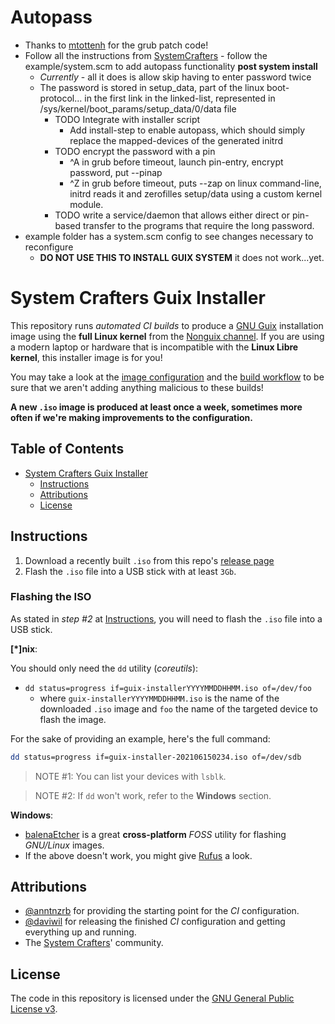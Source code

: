 # Autopass
- Thanks to [mtottenh](https://github.com/mtottenh/grub2/tree/boot_data) for the grub patch code!
- Follow all the instructions from [SystemCrafters](#system-crafters-guix-installer) - follow the example/system.scm to add autopass functionality **post system install**
  - *Currently* - all it does is allow skip having to enter password twice
  - The password is stored in setup_data, part of the linux boot-protocol... in the first link in the linked-list, represented in /sys/kernel/boot_params/setup_data/0/data file
    - TODO Integrate with installer script
	  - Add install-step to enable autopass, which should simply replace the mapped-devices of the generated initrd
	- TODO encrypt the password with a pin
		- ^A in grub before timeout, launch pin-entry, encrypt password, put --pinap
		- ^Z in grub before timeout, puts --zap on linux command-line, initrd reads it and zerofilles setup/data using a custom kernel module.
	- TODO write a service/daemon that allows either direct or pin-based transfer to the programs that require the long password.
- example folder has a system.scm config to see changes necessary to reconfigure 
  - **DO NOT USE THIS TO INSTALL GUIX SYSTEM** it does not work...yet. 

# System Crafters Guix Installer

This repository runs _automated CI builds_ to produce a
[GNU Guix](https://guix.gnu.org) installation image using the
**full Linux kernel** from the
[Nonguix channel](https://gitlab.com/nonguix/nonguix). If you are using a
modern laptop or hardware that is incompatible with the **Linux Libre kernel**,
this installer image is for you!

You may take a look at the [image configuration](./installer.scm) and the
[build workflow](./.github/workflows/build.yaml) to be sure that we aren't adding
anything malicious to these builds!

**A new `.iso` image is produced at least once a week, sometimes more often if
we're making improvements to the configuration.**

## Table of Contents
- [System Crafters Guix Installer](#system-crafters-guix-installer)
  - [Instructions](#instructions)
  - [Attributions](#attributions)
  - [License](#license)

## Instructions

1. Download a recently built `.iso` from this repo's
   [release page](https://github.com/SystemCrafters/guix-installer/releases)
2. Flash the `.iso` file into a USB stick with at least `3Gb`.

### Flashing the ISO

As stated in _step #2_ at [Instructions](#instructions), you will need to flash
the `.iso` file into a USB stick.

**[*]nix**:

You should only need the `dd` utility (_coreutils_):

- `dd status=progress if=guix-installerYYYYMMDDHHMM.iso of=/dev/foo`
  - where `guix-installerYYYYMMDDHHMM.iso` is the name of the downloaded `.iso`
    image and `foo` the name of the targeted device to flash the image.

For the sake of providing an example, here's the full command:

```sh
dd status=progress if=guix-installer-202106150234.iso of=/dev/sdb
```

> NOTE #1: You can list your devices with `lsblk`.

> NOTE #2: If `dd` won't work, refer to the **Windows** section.

**Windows**:

- [balenaEtcher](https://www.balena.io/etcher) is a great **cross-platform**
  _FOSS_ utility for flashing _GNU/Linux_ images.
- If the above doesn't work, you might give [Rufus](https://rufus.ie/en_US/) a
  look.

## Attributions

- [@anntnzrb](https://github.com/anntnzrb) for providing the starting point for
  the _CI_ configuration.
- [@daviwil](https://github.com/daviwil) for releasing the finished _CI_
  configuration and getting everything up and running.
- The [System Crafters](https://systemcrafters.cc)' community.

## License

The code in this repository is licensed under the
[GNU General Public License v3](./LICENSE.txt).

